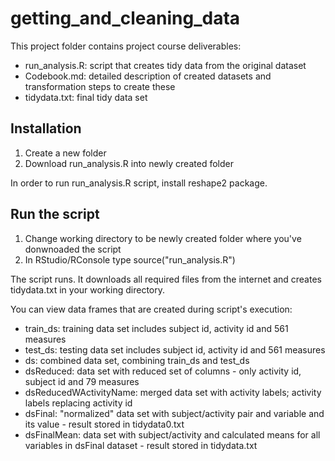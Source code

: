 getting_and_cleaning_data
=========================

This project folder contains project course deliverables:
* run_analysis.R: script that creates tidy data from the original dataset
* Codebook.md: detailed description of created datasets and transformation steps to create these
* tidydata.txt: final tidy data set

## Installation

1. Create a new folder 
2. Download run_analysis.R into newly created folder

In order to run run_analysis.R script, install reshape2 package.

## Run the script

1. Change working directory to be newly created folder where you've donwnoaded the script
2. In RStudio/RConsole type source("run_analysis.R")

The script runs. It downloads all required files from the internet and creates tidydata.txt in your working directory.

You can view data frames that are created during script's execution:
* train_ds: training data set includes subject id, activity id and 561 measures 
* test_ds: testing data set includes subject id, activity id and 561 measures
* ds: combined data set, combining train_ds and test_ds
* dsReduced: data set with reduced set of columns - only activity id, subject id and 79 measures
* dsReducedWActivityName: merged data set with activity labels; activity labels replacing activity id
* dsFinal: "normalized" data set with subject/activity pair and variable and its value - result stored in tidydata0.txt
* dsFinalMean: data set with subject/activity and calculated means for all variables in dsFinal dataset - result stored in tidydata.txt